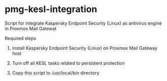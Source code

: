 # pmg-kesl-integration
Script for integrate Kaspersky Endpoint Security (Linux) as antivirus engine in Proxmox Mail Gatewat

Required steps

1. Install Kaspersky Endpoint Security (Linux) on Proxmox Mail Gateway host

2. Turn off all KESL tasks related to persistent protection

3. Copy this script to /usr/local/bin directory
